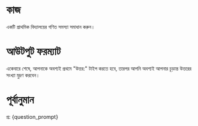 # কাজ
একটি প্রাথমিক বিদ্যালয়ের গণিত সমস্যা সমাধান করুন।

# আউটপুট ফরম্যাট
একেবারে শেষে, আপনাকে অবশ্যই প্রথমে "উত্তর:" টাইপ করতে হবে, তারপর আপনি অবশ্যই আপনার চূড়ান্ত উত্তরের সংখ্যা মুদ্রণ করবেন।

# পূর্বানুমান
প্র: {question_prompt}